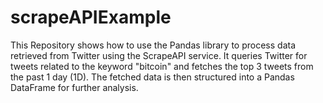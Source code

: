 # scrapeAPIExample

This Repository shows how to use the Pandas library to process data retrieved from Twitter using the ScrapeAPI service. It queries Twitter for tweets related to the keyword "bitcoin" and fetches the top 3 tweets from the past 1 day (1D). The fetched data is then structured into a Pandas DataFrame for further analysis.
